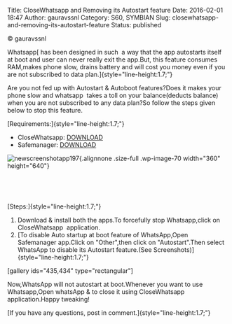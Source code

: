 Title: CloseWhatsapp and Removing its Autostart feature
Date: 2016-02-01 18:47
Author: gauravssnl
Category: S60, SYMBIAN
Slug: closewhatsapp-and-removing-its-autostart-feature
Status: published

© gauravssnl

Whatsapp[ has been designed in such  a way that the app autostarts itself at boot and user can never really exit the app.But, this feature consumes RAM,makes phone slow, drains battery and will cost you money even if you are not subscribed to data plan.]{style="line-height:1.7;"}

Are you not fed up with Autostart & Autoboot features?Does it makes your phone slow and whatsapp  takes a toll on your balance(deducts balance) when you are not subscribed to any data plan?So follow the steps given below to stop this feature.

[Requirements:]{style="line-height:1.7;"}

-   CloseWhatsapp: [DOWNLOAD](https://www.dropbox.com/s/j5fj9e5sllb759y/CloseWhatsApp.2.1%40gauravssnl.sis?dl=0)
-   Safemanager: [DOWNLOAD](https://www.dropbox.com/s/trswrm20tfe5ydv/SafeMgr_S60V3_Bt.sisx?dl=0)

![newscreenshotapp197](https://gauravssnl.files.wordpress.com/2015/12/newscreenshotapp197.jpg){.alignnone .size-full .wp-image-70 width="360" height="640"}

 

 

[Steps:]{style="line-height:1.7;"}

1.  Download & install both the apps.To forcefully stop Whatsapp,click on CloseWhatsapp  application.
2.  [To disable Auto startup at boot feature of WhatsApp,Open Safemanager app.Click on "Other",then click on "Autostart".Then select WhatsApp to disable its Autostart feature.(See Screenshots)]{style="line-height:1.7;"}

\[gallery ids="435,434" type="rectangular"\]

Now,WhatsApp will not autostart at boot.Whenever you want to use Whatsapp,Open whatsApp & to close it using CloseWhatsapp application.Happy tweaking!

[If you have any questions, post in comment.]{style="line-height:1.7;"}

 

 

 

 

 
